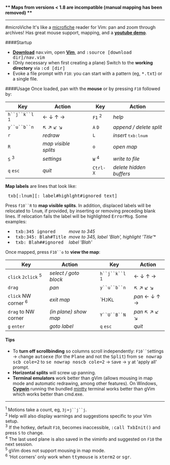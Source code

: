 **\*\* Maps from versions < 1.8 are incompatible (manual mapping has been removed) \*\***

---
#microViche
It's like a [microfiche](http://www.wisegeek.org/what-is-microfiche.htm) reader for Vim: pan and zoom through archives! Has great mouse support, mapping, and a **[youtube demo](http://www.youtube.com/watch?v=xkED6Mv_4bc)**.

####Startup
- **[Download](https://raw.github.com/q335r49/textabyss/master/nav.vim)** nav.vim, open **[Vim](http://www.vim.org)**, and <samp>:source [download dir]/nav.vim</samp>
- (Only necessary when first creating a plane) Switch to the **working directory** via <samp>:cd [dir]</samp> 
- Evoke a file prompt with `F10`: you can start with a pattern (eg, <samp>*.txt</samp>) or a single file.

####Usage
Once loaded, pan with the **mouse** or by pressing `F10` followed by:

Key | Action | | Key | Action
----- | ----- | --- | --- | ---
`h``j``k``l` <sup>1</sup>| ← ↓ ↑ → | | `F1` <sup>2</sup> | *help*
`y``u``b``n` | ↖ ↗ ↙ ↘  ||`A` `D` |*append / delete split*
`r` | *redraw* | | `L` | *insert* <samp>txb:lnum</samp>
`R` | *map visible splits* | | `o` | *open map*
`S` <sup>3</sup> | *settings* | |`W` <sup>4</sup>| *write to file*
`q` `esc` | *quit*| | `Ctrl-X`| *delete hidden buffers*

**Map labels** are lines that look like:

<samp>&nbsp;txb[:lnum][: label#highlght#ignored text]</samp>

Press `f10``R` to **map visible splits**. In addition, displaced labels will be relocated to <samp>lnum</samp>, if provided, by inserting or removing preceding blank lines. If relocation fails the label will be highlighted <samp>ErrorMsg</samp>. Some examples:
- <samp>&nbsp;txb:345 ignored&nbsp;&nbsp;&nbsp;&nbsp;&nbsp;</samp>*move to 345*  
- <samp>&nbsp;txb:345: Blah#Title&nbsp;</samp>*move to 345, label 'Blah', highlight 'Title'**  
- <samp>&nbsp;txb: Blah##ignored&nbsp;&nbsp;</samp>*label 'Blah'*  

Once mapped, press `F10``o` to **view the map**:

Key | Action | | Key | Action
--- | --- | --- | --- | ---
`click`  `2click` <sup>5</sup>|*select / goto block*||`h``j``k``l` <sup>1</sup>|← ↓ ↑ →
`drag` | *pan* || `y``u``b``n` |↖ ↗ ↙ ↘
`click` NW corner <sup>6</sup>|*exit map*||`H``J``K``L`` |*pan* ← ↓ ↑ →
`drag` to NW corner | *(in plane) show map* ||`Y``U``B``N` |*pan* ↖ ↗ ↙ ↘
`g` `enter`| *goto label*||`q` `esc`|*quit*

#### Tips
- To **turn off scrollbinding** so columns scroll independently: `F10``S`ettings → `c`hange <samp>autoexe</samp> (for the <samp>Plane</samp> and not the <samp>Split</samp>) from <samp>se nowrap scb cole=2</samp> to <samp>se nowrap noscb cole=2</samp> → `S`ave → <samp>y</samp> at 'apply all' prompt.  
- **Horizontal splits** will screw up panning.  
- **Terminal emulators** work better than gVim (allows mousing in map mode and automatic redrawing, among other features). On Windows, **[Cygwin](http://www.cygwin.com/)** running the bundled [mintty](https://code.google.com/p/mintty/) terminal works better than gVim which works better than cmd.exe.

----
<sup>1</sup> Motions take a count, eg, `3j`=`j``j``j`.  
<sup>2</sup> Help will also display warnings and suggestions specific to your Vim setup.  
<sup>3</sup> If the hotkey, default `F10`, becomes inaccessible, <samp>:call TxbInit()</samp> and press `S` to change.  
<sup>4</sup> The last used plane is also saved in the viminfo and suggested on `F10` the next session.  
<sup>5</sup> gVim does not support mousing in map mode.  
<sup>6</sup> 'Hot corners' only work when <samp>ttymouse</samp> is <samp>xterm2</samp> or <samp>sgr</samp>.
